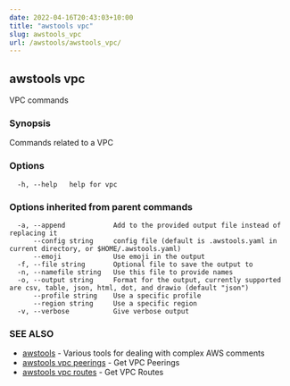 ```yaml
---
date: 2022-04-16T20:43:03+10:00
title: "awstools vpc"
slug: awstools_vpc
url: /awstools/awstools_vpc/
---
```

## awstools vpc

VPC commands

### Synopsis

Commands related to a VPC

### Options

```
  -h, --help   help for vpc
```

### Options inherited from parent commands

```
  -a, --append            Add to the provided output file instead of replacing it
      --config string     config file (default is .awstools.yaml in current directory, or $HOME/.awstools.yaml)
      --emoji             Use emoji in the output
  -f, --file string       Optional file to save the output to
  -n, --namefile string   Use this file to provide names
  -o, --output string     Format for the output, currently supported are csv, table, json, html, dot, and drawio (default "json")
      --profile string    Use a specific profile
      --region string     Use a specific region
  -v, --verbose           Give verbose output
```

### SEE ALSO

* [awstools](#awstools)	 - Various tools for dealing with complex AWS comments
* [awstools vpc peerings](#awstools-vpc-peerings)	 - Get VPC Peerings
* [awstools vpc routes](#awstools-vpc-routes)	 - Get VPC Routes


